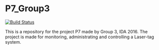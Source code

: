 # P7_Group3
[![Build Status](https://travis-ci.org/MauernChu/P7_Group3.svg?branch=master)](https://travis-ci.org/MauernChu/P7_Group3)

This is a repository for the project P7 made by Group 3, IDA 2016. 
The project is made for monitoring, administrating and controlling a Laser-tag system.

